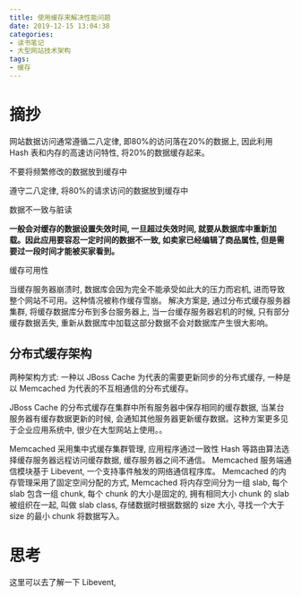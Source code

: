 ```yaml
---
title: 使用缓存来解决性能问题
date: 2019-12-15 13:04:38
categories:
- 读书笔记
- 大型网站技术架构
tags:
- 缓存
---
```


# 摘抄

网站数据访问通常遵循二八定律, 即80%的访问落在20%的数据上, 因此利用 Hash 表和内存的高速访问特性, 将20%的数据缓存起来。

不要将频繁修改的数据放到缓存中

遵守二八定律, 将80%的请求访问的数据放到缓存中

数据不一致与脏读

<!--more-->

**一般会对缓存的数据设置失效时间, 一旦超过失效时间, 就要从数据库中重新加载。因此应用要容忍一定时间的数据不一致, 如卖家已经编辑了商品属性, 但是需要过一段时间才能被买家看到。**

缓存可用性

当缓存服务器崩溃时, 数据库会因为完全不能承受如此大的压力而宕机, 进而导致整个网站不可用。这种情况被称作缓存雪崩。
解决方案是, 通过分布式缓存服务器集群, 将缓存数据库分布到多台服务器上, 当一台缓存服务器宕机的时候, 只有部分缓存数据丢失, 重新从数据库中加载这部分数据不会对数据库产生很大影响。

## 分布式缓存架构

两种架构方式:
一种以 JBoss Cache 为代表的需要更新同步的分布式缓存, 一种是以 Memcached 为代表的不互相通信的分布式缓存。

JBoss Cache 的分布式缓存在集群中所有服务器中保存相同的缓存数据, 当某台服务器有缓存数据更新的时候, 会通知其他服务器更新缓存数据。这种方案更多见于企业应用系统中, 很少在大型网站上使用。。

Memcached 采用集中式缓存集群管理, 应用程序通过一致性 Hash 等路由算法选择缓存服务器远程访问缓存数据, 缓存服务器之间不通信。
Memcached 服务端通信模块基于 Libevent, 一个支持事件触发的网络通信程序库。
Memcached 的内存管理采用了固定空间分配的方式, Memcached 将内存空间分为一组 slab, 每个 slab 包含一组 chunk, 每个 chunk 的大小是固定的, 拥有相同大小 chunk 的 slab 被组织在一起, 叫做 slab class, 存储数据时根据数据的 size 大小, 寻找一个大于 size 的最小 chunk 将数据写入。

# 思考

这里可以去了解一下 Libevent, 

